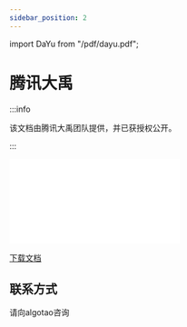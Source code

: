 ```yaml
---
sidebar_position: 2
---
```


import DaYu from "/pdf/dayu.pdf";

# 腾讯大禹
:::info

该文档由腾讯大禹团队提供，并已获授权公开。


:::

<object data={DaYu} type="application/pdf" width="100%" height="700">
    <embed src={DaYu} />
</object>

[下载文档](/pdf/dayu.pdf)

## 联系方式

请向algotao咨询